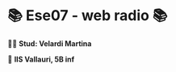 # :books: Ese07 - web radio :books:

:woman_technologist: __Stud: Velardi Martina__

:school: __IIS Vallauri, 5B inf__